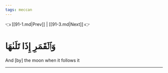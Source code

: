 ```yaml
---
tags: meccan
---
```


👈 [[91-1.md|Prev]] | [[91-3.md|Next]] 👉

# وَٱلۡقَمَرِ إِذَا تَلَىٰهَا

And [by] the moon when it follows it

---

